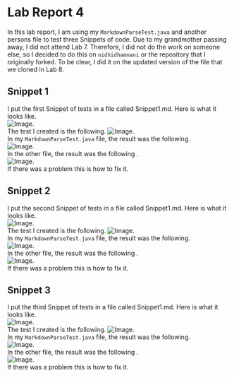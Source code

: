 # Lab Report 4
In this lab report, I am using my `MarkdownParseTest.java` and another persons file to test three Snippets of code. Due to my grandmother passing away, I did not attend Lab 7. Therefore, I did not do the work on someone else, so I decided to do this on `nidhidhamnani` or the repository that I originally forked. To be clear, I did it on the updated version of the file that we cloned in Lab 8. 
## Snippet 1
I put the first Snippet of tests in a file called Snippet1.md. Here is what it looks like. \
![Image]().\
The test I created is the following. 
![Image]().\
In my `MarkdownParseTest.java` file, the result was the following. \
![Image]().\
In the other file, the result was the following .\
![Image]().\
If there was a problem this is how to fix it. 
## Snippet 2
I put the second Snippet of tests in a file called Snippet1.md. Here is what it looks like. \
![Image]().\
The test I created is the following. 
![Image]().\
In my `MarkdownParseTest.java` file, the result was the following. \
![Image]().\
In the other file, the result was the following .\
![Image]().\
If there was a problem this is how to fix it. 
## Snippet 3
I put the third Snippet of tests in a file called Snippet1.md. Here is what it looks like. \
![Image]().\
The test I created is the following. 
![Image]().\
In my `MarkdownParseTest.java` file, the result was the following. \
![Image]().\
In the other file, the result was the following .\
![Image]().\
If there was a problem this is how to fix it. 
